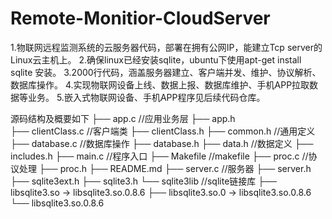 # Remote-Monitior-CloudServer
1.物联网远程监测系统的云服务器代码，部署在拥有公网IP，能建立Tcp server的Linux云主机上。
2.确保linux已经安装sqlite，ubuntu下使用apt-get install sqlite 安装。
3.2000行代码，涵盖服务器建立、客户端并发、维护、协议解析、数据库操作。
4.实现物联网设备上线、数据上报、数据库维护、手机APP拉取数据等业务。
5.嵌入式物联网设备、手机APP程序见后续代码仓库。

源码结构及概要如下
├── app.c             //应用业务层
├── app.h             
├── clientClass.c     //客户端类
├── clientClass.h
├── common.h          //通用定义
├── database.c        //数据库操作
├── database.h
├── data.h            //数据定义
├── includes.h
├── main.c            //程序入口
├── Makefile          //makefile
├── proc.c            //协议处理
├── proc.h
├── README.md
├── server.c          //服务器
├── server.h
├── sqlite3ext.h
├── sqlite3.h
└── sqlite3lib        //sqlite链接库
    ├── libsqlite3.so -> libsqlite3.so.0.8.6
    ├── libsqlite3.so.0 -> libsqlite3.so.0.8.6
    └── libsqlite3.so.0.8.6


